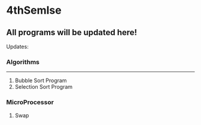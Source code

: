 # 4thSemIse
## All programs will be updated here!
Updates:
### Algorithms
-----
1. Bubble Sort Program
2. Selection Sort Program

### MicroProcessor
1. Swap
